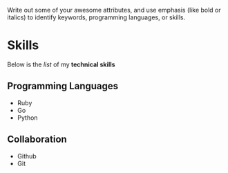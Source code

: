 Write out some of your awesome attributes, and use emphasis (like bold or italics) to identify keywords, programming languages, or skills. 

# Skills

Below is the _list_ of my **technical skills**

## Programming Languages
- Ruby
- Go
- Python

## Collaboration
- Github
- Git


